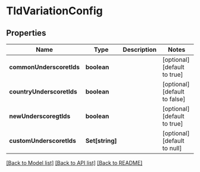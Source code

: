 # TldVariationConfig

## Properties
Name | Type | Description | Notes
------------ | ------------- | ------------- | -------------
**commonUnderscoretlds** | **boolean** |  | [optional] [default to true]
**countryUnderscoretlds** | **boolean** |  | [optional] [default to false]
**newUnderscoregtlds** | **boolean** |  | [optional] [default to true]
**customUnderscoretlds** | **Set[string]** |  | [optional] [default to null]

[[Back to Model list]](../README.md#documentation-for-models) [[Back to API list]](../README.md#documentation-for-api-endpoints) [[Back to README]](../README.md)


